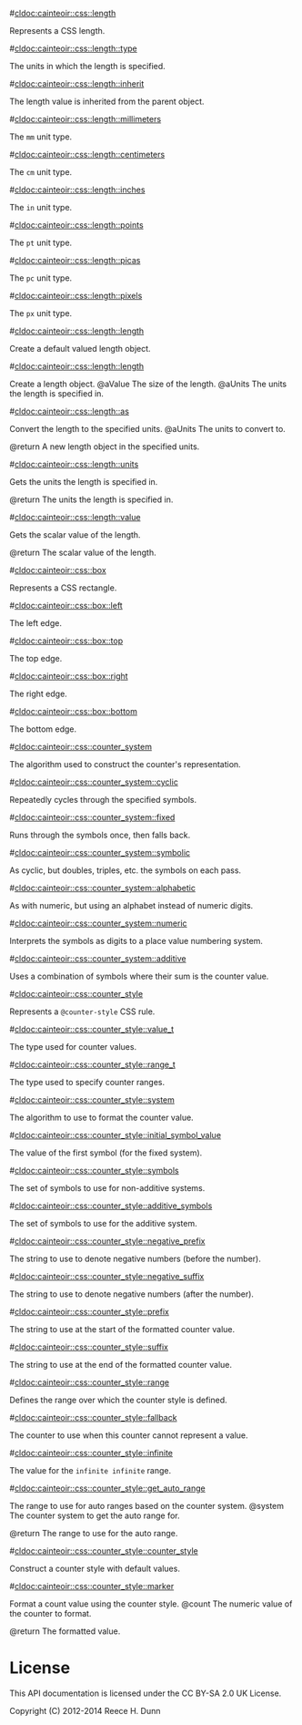 #<cldoc:cainteoir::css::length>

Represents a CSS length.

#<cldoc:cainteoir::css::length::type>

The units in which the length is specified.

#<cldoc:cainteoir::css::length::inherit>

The length value is inherited from the parent object.

#<cldoc:cainteoir::css::length::millimeters>

The `mm` unit type.

#<cldoc:cainteoir::css::length::centimeters>

The `cm` unit type.

#<cldoc:cainteoir::css::length::inches>

The `in` unit type.

#<cldoc:cainteoir::css::length::points>

The `pt` unit type.

#<cldoc:cainteoir::css::length::picas>

The `pc` unit type.

#<cldoc:cainteoir::css::length::pixels>

The `px` unit type.

#<cldoc:cainteoir::css::length::length>

Create a default valued length object.

#<cldoc:cainteoir::css::length::length>

Create a length object.
@aValue The size of the length.
@aUnits The units the length is specified in.

#<cldoc:cainteoir::css::length::as>

Convert the length to the specified units.
@aUnits The units to convert to.

@return A new length object in the specified units.

#<cldoc:cainteoir::css::length::units>

Gets the units the length is specified in.

@return The units the length is specified in.

#<cldoc:cainteoir::css::length::value>

Gets the scalar value of the length.

@return The scalar value of the length.

#<cldoc:cainteoir::css::box>

Represents a CSS rectangle.

#<cldoc:cainteoir::css::box::left>

The left edge.

#<cldoc:cainteoir::css::box::top>

The top edge.

#<cldoc:cainteoir::css::box::right>

The right edge.

#<cldoc:cainteoir::css::box::bottom>

The bottom edge.

#<cldoc:cainteoir::css::counter_system>

The algorithm used to construct the counter's representation.

#<cldoc:cainteoir::css::counter_system::cyclic>

Repeatedly cycles through the specified symbols.

#<cldoc:cainteoir::css::counter_system::fixed>

Runs through the symbols once, then falls back.

#<cldoc:cainteoir::css::counter_system::symbolic>

As cyclic, but doubles, triples, etc. the symbols on each pass.

#<cldoc:cainteoir::css::counter_system::alphabetic>

As with numeric, but using an alphabet instead of numeric digits.

#<cldoc:cainteoir::css::counter_system::numeric>

Interprets the symbols as digits to a place value numbering system.

#<cldoc:cainteoir::css::counter_system::additive>

Uses a combination of symbols where their sum is the counter value.

#<cldoc:cainteoir::css::counter_style>

Represents a `@counter-style` CSS rule.

#<cldoc:cainteoir::css::counter_style::value_t>

The type used for counter values.

#<cldoc:cainteoir::css::counter_style::range_t>

The type used to specify counter ranges.

#<cldoc:cainteoir::css::counter_style::system>

The algorithm to use to format the counter value.

#<cldoc:cainteoir::css::counter_style::initial_symbol_value>

The value of the first symbol (for the fixed system).

#<cldoc:cainteoir::css::counter_style::symbols>

The set of symbols to use for non-additive systems.

#<cldoc:cainteoir::css::counter_style::additive_symbols>

The set of symbols to use for the additive system.

#<cldoc:cainteoir::css::counter_style::negative_prefix>

The string to use to denote negative numbers (before the number).

#<cldoc:cainteoir::css::counter_style::negative_suffix>

The string to use to denote negative numbers (after the number).

#<cldoc:cainteoir::css::counter_style::prefix>

The string to use at the start of the formatted counter value.

#<cldoc:cainteoir::css::counter_style::suffix>

The string to use at the end of the formatted counter value.

#<cldoc:cainteoir::css::counter_style::range>

Defines the range over which the counter style is defined.

#<cldoc:cainteoir::css::counter_style::fallback>

The counter to use when this counter cannot represent a value.

#<cldoc:cainteoir::css::counter_style::infinite>

The value for the `infinite infinite` range.

#<cldoc:cainteoir::css::counter_style::get_auto_range>

The range to use for auto ranges based on the counter system.
@system The counter system to get the auto range for.

@return The range to use for the auto range.

#<cldoc:cainteoir::css::counter_style::counter_style>

Construct a counter style with default values.

#<cldoc:cainteoir::css::counter_style::marker>

Format a count value using the counter style.
@count The numeric value of the counter to format.

@return The formatted value.

# License

This API documentation is licensed under the CC BY-SA 2.0 UK License.

Copyright (C) 2012-2014 Reece H. Dunn
